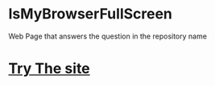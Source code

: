 # IsMyBrowserFullScreen
Web Page that answers the question in the repository name

# <a href="https://yeshey.github.io/IsMyBrowserFullScreen/isFullScreen.html" target="_blank">Try The site</a>

[//]: # (comment: can't seem to put a data:text/html in a markdown link, but here is the link in that state:)
<!-- 
data:text/html,<title>FullScreen?</title><body><div class="answer"></div></body><style>.answer{position: absolute;top: 50%;left: 50%;transform: translate(-50%, -50%);height: 90vh;width: 90vw;display:grid;place-items: center;font-size: min(80vh,40vw);font-family:"Segoe UI", Tahoma, Geneva, Verdana, sans-serif;}</style><script>function updt() { if(!window.screenTop && !window.screenY) {str = "YES"} else {str = "NO"} document.querySelector(".answer").innerHTML=str } window.addEventListener("resize", () => { updt() }); updt()</script>
 -->